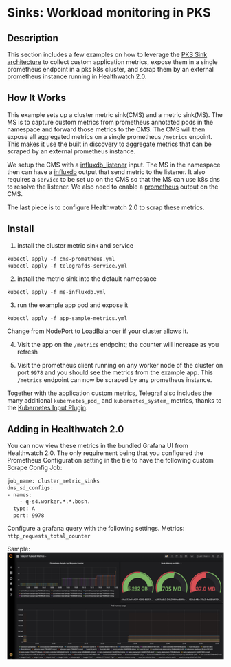 # Sinks: Workload monitoring in PKS

## Description
This section includes a few examples on how to leverage the [PKS Sink architecture](https://docs.pivotal.io/tkgi/1-9/sink-architecture.html) to collect custom application metrics, expose them in a single prometheus endpoint in a pks k8s cluster, and scrap them by an external prometheus instance running in Healthwatch 2.0.

## How It Works
This example sets up a cluster metric sink(CMS) and a metric sink(MS). The MS is to capture custom metrics from prometheus annotated pods in the namespace and forward those metrics to the CMS. The CMS will then expose all aggregated metrics on a single prometheus `/metrics` enpoint.
This makes it use the built in discovery to aggregate metrics that can be scraped by an external prometheus instance.

We setup the CMS with a [influxdb_listener](https://github.com/influxdata/telegraf/tree/master/plugins/inputs/influxdb_listener) input. The MS in the namespace then can have a [influxdb](https://github.com/influxdata/telegraf/tree/master/plugins/outputs/influxdb) output that send metric to the listener. It also requires a `service` to be set up on the CMS so that the MS can use k8s dns to resolve the listener. We also need to enable a [prometheus](https://github.com/influxdata/telegraf/tree/master/plugins/outputs/prometheus_client) output on the CMS.

The last piece is to configure Healthwatch 2.0 to scrap these metrics.

## Install

1. install the cluster metric sink and service

```
kubectl apply -f cms-prometheus.yml
kubectl apply -f telegrafds-service.yml
```

2. install the metric sink into the default namepsace

```
kubectl apply -f ms-influxdb.yml
```

3. run the example app pod and expose it

```
kubectl apply -f app-sample-metrics.yml
```

Change from NodePort to LoadBalancer if your cluster allows it.

4. Visit the app on the `/metrics` endpoint; the counter will increase as you refresh

5. Visit the prometheus client running on any worker node of the cluster on port `9978` and you should see the metrics from the example app. This `/metrics` endpoint can now be scraped by any prometheus instance.

Together with the application custom metrics, Telegraf also includes the many additional `kubernetes_pod_` and `kubernetes_system_` metrics, thanks to the [Kubernetes Input Plugin](https://github.com/influxdata/telegraf/tree/1.13.2/plugins/inputs/kubernetes).

## Adding in Healthwatch 2.0

You can now view these metrics in the bundled Grafana UI from Healthwatch 2.0. The only requirement being that you configured the Prometheus Configuration setting in the tile to have the following custom Scrape Config Job:

```
job_name: cluster_metric_sinks
dns_sd_configs:
- names:
    - q-s4.worker.*.*.bosh.
  type: A
  port: 9978
```

Configure a grafana query with the following settings.
Metrics: `http_requests_total_counter`

Sample:
![grafana](grafana.png)
